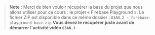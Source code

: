 > **Note** :
> Merci de bien vouloir récupérer la base du projet que nous allons utiliser pour ce cours : le projet « Firebase Playground ».
> Le fichier ZIP est disponible dans ce même dossier : `03AN.2 - firebase-playground-base.zip`
> **Vous devez le récupérer juste avant de démarrer l'activité vidéo `03AN.3`**